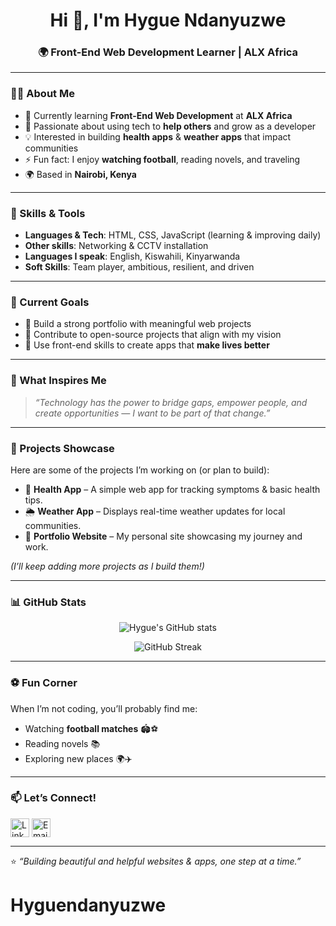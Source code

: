 <h1 align="center">Hi 👋, I'm Hygue Ndanyuzwe</h1>  
<h3 align="center">🌍 Front-End Web Development Learner | ALX Africa</h3>  

---

### 👨‍💻 About Me
- 🌱 Currently learning **Front-End Web Development** at **ALX Africa**  
- 🎯 Passionate about using tech to **help others** and grow as a developer  
- 💡 Interested in building **health apps** & **weather apps** that impact communities  
- ⚡ Fun fact: I enjoy **watching football**, reading novels, and traveling  
- 🌍 Based in **Nairobi, Kenya**

---

### 🚀 Skills & Tools
- **Languages & Tech**: HTML, CSS, JavaScript (learning & improving daily)  
- **Other skills**: Networking & CCTV installation  
- **Languages I speak**: English, Kiswahili, Kinyarwanda  
- **Soft Skills**: Team player, ambitious, resilient, and driven  

---

### 📌 Current Goals
- 🔹 Build a strong portfolio with meaningful web projects  
- 🔹 Contribute to open-source projects that align with my vision  
- 🔹 Use front-end skills to create apps that **make lives better**  

---

### 🌱 What Inspires Me
> *“Technology has the power to bridge gaps, empower people, and create opportunities — I want to be part of that change.”*

---

### 💼 Projects Showcase
Here are some of the projects I’m working on (or plan to build):  
- 🏥 **Health App** – A simple web app for tracking symptoms & basic health tips.  
- 🌦️ **Weather App** – Displays real-time weather updates for local communities.  
- 📖 **Portfolio Website** – My personal site showcasing my journey and work.  

*(I’ll keep adding more projects as I build them!)*  

---

### 📊 GitHub Stats
<p align="center">
<img src="https://github-readme-stats.vercel.app/api?username=HygueNdanyuzwe&show_icons=true&theme=radical" alt="Hygue's GitHub stats" />
</p>

<p align="center">
<img src="https://github-readme-streak-stats.herokuapp.com/?user=HygueNdanyuzwe&theme=radical" alt="GitHub Streak" />
</p>

---

### ⚽ Fun Corner
When I’m not coding, you’ll probably find me:  
- Watching **football matches** 🏟️⚽  
- Reading novels 📚  
- Exploring new places 🌍✈️  

---

### 📫 Let’s Connect!
<p align="left">
<a href="https://www.linkedin.com/in/hygue-ndanyuzwe-21a2a2347" target="blank"><img align="center" src="https://cdn.jsdelivr.net/gh/devicons/devicon/icons/linkedin/linkedin-original.svg" alt="LinkedIn" height="30" width="30" /></a>
<a href="mailto:your-email@example.com"><img align="center" src="https://cdn-icons-png.flaticon.com/512/732/732200.png" alt="Email" height="30" width="30" /></a>
</p>

---

⭐️ *“Building beautiful and helpful websites & apps, one step at a time.”*  
# Hyguendanyuzwe
